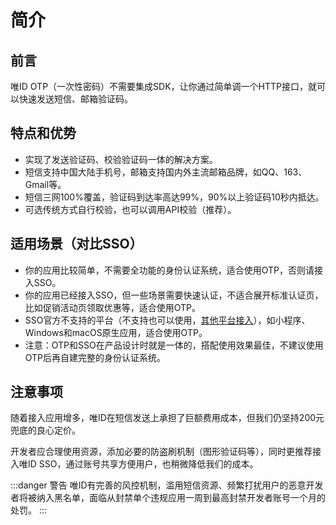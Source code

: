 # 简介

## 前言

唯ID OTP（一次性密码）不需要集成SDK，让你通过简单调一个HTTP接口，就可以快速发送短信、邮箱验证码。

## 特点和优势

* 实现了发送验证码、校验验证码一体的解决方案。
* 短信支持中国大陆手机号，邮箱支持国内外主流邮箱品牌，如QQ、163、Gmail等。
* 短信三网100%覆盖，验证码到达率高达99%，90%以上验证码10秒内抵达。
* 可选传统方式自行校验，也可以调用API校验（推荐）。

## 适用场景（对比SSO）

* 你的应用比较简单，不需要全功能的身份认证系统，适合使用OTP，否则请接入SSO。
* 你的应用已经接入SSO，但一些场景需要快速认证，不适合展开标准认证页，比如促销活动页领取优惠等，适合使用OTP。
* SSO官方不支持的平台（不支持也可以使用，[其他平台接入](/docs/sso/other)），如小程序、Windows和macOS原生应用，适合使用OTP。
* 注意：OTP和SSO在产品设计时就是一体的，搭配使用效果最佳，不建议使用OTP后再自建完整的身份认证系统。

## 注意事项

随着接入应用增多，唯ID在短信发送上承担了巨额费用成本，但我们仍坚持200元兜底的良心定价。

开发者应合理使用资源，添加必要的防盗刷机制（图形验证码等），同时更推荐接入唯ID SSO，通过账号共享方便用户，也稍微降低我们的成本。

:::danger 警告
唯ID有完善的风控机制，滥用短信资源、频繁打扰用户的恶意开发者将被纳入黑名单，面临从封禁单个违规应用一周到最高封禁开发者账号一个月的处罚。
:::
